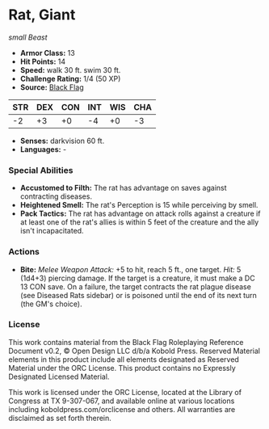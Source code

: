 # Rat, Giant

*small* *Beast*

- **Armor Class:** 13
- **Hit Points:** 14 
- **Speed:** walk 30 ft. swim 30 ft.
- **Challenge Rating:** 1/4 (50 XP)
- **Source:** [Black Flag](https://koboldpress.com/kpstore/product/tovrpg-pg-mv/)

| STR | DEX | CON | INT | WIS | CHA |
| --- | --- | --- | --- | --- | --- |
| -2 | +3 | +0 | -4 | +0 | -3 |

- **Senses:** darkvision 60 ft.
- **Languages:** -

### Special Abilities

- **Accustomed to Filth:** The rat has advantage on saves against contracting diseases.
- **Heightened Smell:** The rat's Perception is 15 while perceiving by smell.
- **Pack Tactics:** The rat has advantage on attack rolls against a creature if at least one of the rat's allies is within 5 feet of the creature and the ally isn't incapacitated.

### Actions

- **Bite:** _Melee Weapon Attack:_ +5 to hit, reach 5 ft., one target. _Hit:_ 5 (1d4+3) piercing damage. If the target is a creature, it must make a DC 13 CON save. On a failure, the target contracts the rat plague disease (see Diseased Rats sidebar) or is poisoned until the end of its next turn (the GM's choice).


### License

This work contains material from the Black Flag Roleplaying Reference Document v0.2, © Open Design LLC d/b/a Kobold Press. Reserved Material elements in this product include all elements designated as Reserved Material under the ORC License. This product contains no Expressly Designated Licensed Material.

This work is licensed under the ORC License, located at the Library of Congress at TX 9-307-067, and available online at various locations including koboldpress.com/orclicense and others. All warranties are disclaimed as set forth therein.
